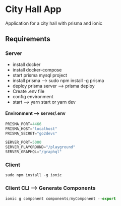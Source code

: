 # City Hall App

Application for a city hall with prisma and ionic

## Requirements

### Server

- install docker
- install docker-compose
- start prisma mysql project
- install prisma --> sudo npm install -g prisma
- deploy prisma server --> prisma deploy
- Create .env file
- config environment
- start --> yarn start or yarn dev

#### Environment --> server/.env

```javascript
PRISMA_PORT=4466
PRISMA_HOST="localhost"
PRISMA_SECRET="go2devs"

SERVER_PORT=5000
SERVER_PLAYGROUND="/playground"
SERVER_GRAPHQL="/graphql"

```

### Client

```javascript
sudo npm install -g ionic
```
### Client CLI --> Generate Components

```javascript
ionic g component components/myComponent --export
```
